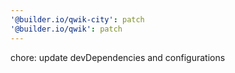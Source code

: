 ```yaml
---
'@builder.io/qwik-city': patch
'@builder.io/qwik': patch
---
```


chore: update devDependencies and configurations
